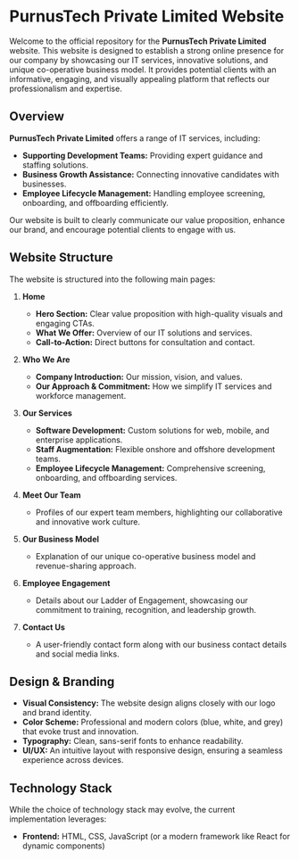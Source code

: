 # PurnusTech Private Limited Website

Welcome to the official repository for the **PurnusTech Private Limited** website. This website is designed to establish a strong online presence for our company by showcasing our IT services, innovative solutions, and unique co-operative business model. It provides potential clients with an informative, engaging, and visually appealing platform that reflects our professionalism and expertise.

## Overview

**PurnusTech Private Limited** offers a range of IT services, including:
- **Supporting Development Teams:** Providing expert guidance and staffing solutions.
- **Business Growth Assistance:** Connecting innovative candidates with businesses.
- **Employee Lifecycle Management:** Handling employee screening, onboarding, and offboarding efficiently.

Our website is built to clearly communicate our value proposition, enhance our brand, and encourage potential clients to engage with us.

## Website Structure

The website is structured into the following main pages:

1. **Home**
   - **Hero Section:** Clear value proposition with high-quality visuals and engaging CTAs.
   - **What We Offer:** Overview of our IT solutions and services.
   - **Call-to-Action:** Direct buttons for consultation and contact.

2. **Who We Are**
   - **Company Introduction:** Our mission, vision, and values.
   - **Our Approach & Commitment:** How we simplify IT services and workforce management.

3. **Our Services**
   - **Software Development:** Custom solutions for web, mobile, and enterprise applications.
   - **Staff Augmentation:** Flexible onshore and offshore development teams.
   - **Employee Lifecycle Management:** Comprehensive screening, onboarding, and offboarding services.

4. **Meet Our Team**
   - Profiles of our expert team members, highlighting our collaborative and innovative work culture.

5. **Our Business Model**
   - Explanation of our unique co-operative business model and revenue-sharing approach.

6. **Employee Engagement**
   - Details about our Ladder of Engagement, showcasing our commitment to training, recognition, and leadership growth.

7. **Contact Us**
   - A user-friendly contact form along with our business contact details and social media links.

## Design & Branding

- **Visual Consistency:** The website design aligns closely with our logo and brand identity.
- **Color Scheme:** Professional and modern colors (blue, white, and grey) that evoke trust and innovation.
- **Typography:** Clean, sans-serif fonts to enhance readability.
- **UI/UX:** An intuitive layout with responsive design, ensuring a seamless experience across devices.

## Technology Stack

While the choice of technology stack may evolve, the current implementation leverages:
- **Frontend:** HTML, CSS, JavaScript (or a modern framework like React for dynamic components)
